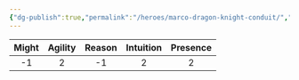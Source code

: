 ```yaml
---
{"dg-publish":true,"permalink":"/heroes/marco-dragon-knight-conduit/","tags":["Player_Character"]}
---
```



| Might | Agility | Reason | Intuition | Presence |
|:-----:|:-------:|:------:|:---------:|:--------:|
|  -1   |    2    |   -1   |     2     |    2     |
